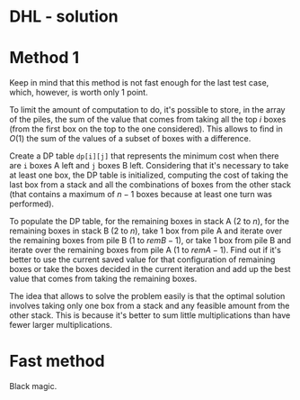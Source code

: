 # DHL - solution

# Method 1

Keep in mind that this method is not fast enough for the last test case, which, however, is worth only 1 point.

To limit the amount of computation to do, it's possible to store, in the array of the piles, the sum of the value that comes from taking all the top $i$ boxes (from the first box on the top to the one considered). This allows to find in $O(1)$ the sum of the values of a subset of boxes with a difference.

Create a DP table `dp[i][j]` that represents the minimum cost when there are `i` boxes A left and `j` boxes B left. Considering that it's necessary to take at least one box, the DP table is initialized, computing the cost of taking the last box from a stack and all the combinations of boxes from the other stack (that contains a maximum of $n-1$ boxes because at least one turn was performed).

To populate the DP table, for the remaining boxes in stack A ($2$ to $n$), for the remaining boxes in stack B ($2$ to $n$), take 1 box from pile A and iterate over the remaining boxes from pile B ($1$ to $remB-1$), or take 1 box from pile B and iterate over the remaining boxes from pile A ($1$ to $remA-1$). Find out if it's better to use the current saved value for that configuration of remaining boxes or take the boxes decided in the current iteration and add up the best value that comes from taking the remaining boxes.

The idea that allows to solve the problem easily is that the optimal solution involves taking only one box from a stack and any feasible amount from the other stack. This is because it's better to sum little multiplications than have fewer larger multiplications.

# Fast method

Black magic.